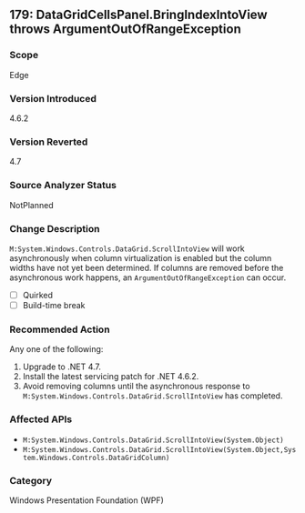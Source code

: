 ## 179: DataGridCellsPanel.BringIndexIntoView throws ArgumentOutOfRangeException

### Scope
Edge

### Version Introduced
4.6.2

### Version Reverted
4.7

### Source Analyzer Status
NotPlanned

### Change Description
`M:System.Windows.Controls.DataGrid.ScrollIntoView` will work asynchronously when column virtualization is enabled but the column widths
have not yet been determined.  If columns are removed before the asynchronous work happens, an `ArgumentOutOfRangeException` can occur.

- [ ] Quirked
- [ ] Build-time break

### Recommended Action
Any one of the following:
1. Upgrade to .NET 4.7.
2. Install the latest servicing patch for .NET 4.6.2.
3. Avoid removing columns until the asynchronous response to `M:System.Windows.Controls.DataGrid.ScrollIntoView` has completed.

### Affected APIs
- `M:System.Windows.Controls.DataGrid.ScrollIntoView(System.Object)`
- `M:System.Windows.Controls.DataGrid.ScrollIntoView(System.Object,System.Windows.Controls.DataGridColumn)`

### Category
Windows Presentation Foundation (WPF)

<!--
Original Bug: 272673
-->
